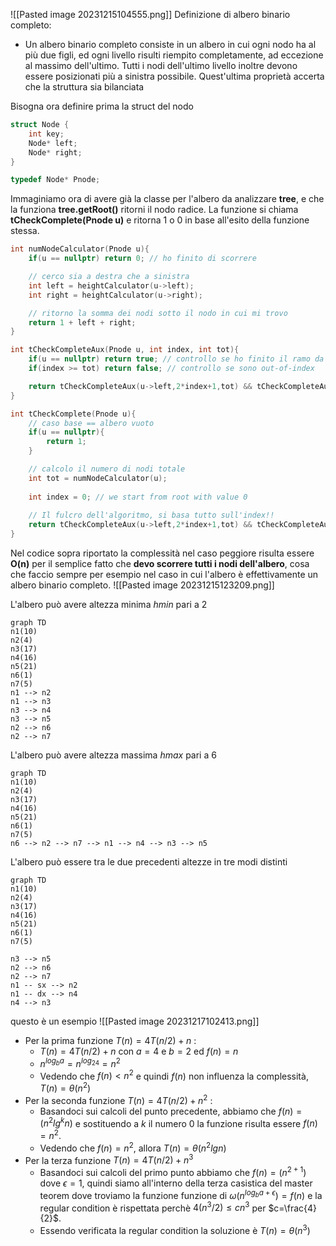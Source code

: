 ![[Pasted image 20231215104555.png]]
Definizione di albero binario completo:
- Un albero binario completo consiste in un albero in cui ogni nodo ha al più due figli, ed ogni livello risulti riempito completamente, ad eccezione al massimo dell'ultimo. Tutti i nodi dell'ultimo livello inoltre devono essere posizionati più a sinistra possibile. Quest'ultima proprietà accerta che la struttura sia bilanciata

Bisogna ora definire prima la struct del nodo 
```cpp
struct Node {
	int key;
	Node* left;
	Node* right;
}

typedef Node* Pnode;
```
Immaginiamo ora di avere già la classe per l'albero da analizzare **tree**, e che la funziona **tree.getRoot()** ritorni il nodo radice. La funzione si chiama **tCheckComplete(Pnode u)** e ritorna 1 o 0 in base all'esito della funzione stessa. 

```cpp
int numNodeCalculator(Pnode u){
	if(u == nullptr) return 0; // ho finito di scorrere

	// cerco sia a destra che a sinistra
	int left = heightCalculator(u->left);
	int right = heightCalculator(u->right);

	// ritorno la somma dei nodi sotto il nodo in cui mi trovo
	return 1 + left + right;
}

int tCheckCompleteAux(Pnode u, int index, int tot){
	if(u == nullptr) return true; // controllo se ho finito il ramo da scorrere
	if(index >= tot) return false; // controllo se sono out-of-index

	return tCheckCompleteAux(u->left,2*index+1,tot) && tCheckCompleteAux(u->right, 2*index+2, tot);
}

int tCheckComplete(Pnode u){
	// caso base == albero vuoto
	if(u == nullptr){
		return 1;
	}

	// calcolo il numero di nodi totale
	int tot = numNodeCalculator(u);
	
	int index = 0; // we start from root with value 0
	
	// Il fulcro dell'algoritmo, si basa tutto sull'index!!
	return tCheckCompleteAux(u->left,2*index+1,tot) && tCheckCompleteAux(u->right, 2*index+2, tot);
}
```
Nel codice sopra riportato la complessità nel caso peggiore risulta essere **O(n)** per il semplice fatto che **devo scorrere tutti i nodi dell'albero**, cosa che faccio sempre per esempio nel caso in cui l'albero è effettivamente un albero binario completo.
![[Pasted image 20231215123209.png]]

L'albero può avere altezza minima *hmin* pari a 2 
```mermaid
graph TD
n1(10)
n2(4)
n3(17)
n4(16)
n5(21)
n6(1)
n7(5)
n1 --> n2
n1 --> n3
n3 --> n4
n3 --> n5
n2 --> n6
n2 --> n7
```
L'albero può avere altezza massima *hmax* pari a 6
```mermaid
graph TD
n1(10)
n2(4)
n3(17)
n4(16)
n5(21)
n6(1)
n7(5)
n6 --> n2 --> n7 --> n1 --> n4 --> n3 --> n5
```

L'albero può essere tra le due precedenti altezze in tre modi distinti

```mermaid
graph TD
n1(10)
n2(4)
n3(17)
n4(16)
n5(21)
n6(1)
n7(5)

n3 --> n5
n2 --> n6
n2 --> n7
n1 -- sx --> n2
n1 -- dx --> n4
n4 --> n3 

```
questo è un esempio
![[Pasted image 20231217102413.png]]
- Per la prima funzione $T(n) = 4T(n/2)+n$ :
	- $T(n) = 4T(n/2)+n$ con $a=4$ e $b=2$ ed $f(n) = n$ 
	- $n^{log_b a}=n^{log_24}=n^2$ 
	- Vedendo che $f(n) < n^2$ e quindi $f(n)$ non influenza la complessità, $T(n) = \theta(n^2)$ 
- Per la seconda funzione $T(n) = 4T(n/2)+n^2$ :
	- Basandoci sui calcoli del punto precedente, abbiamo che $f(n) = (n^2 lg^k n)$ e sostituendo a $k$ il numero $0$ la funzione risulta essere $f(n) = n^2$. 
	- Vedendo che $f(n) = n^2$, allora $T(n) = \theta(n^2lgn)$ 
- Per la terza funzione $T(n) = 4T(n/2)+n^3$
	- Basandoci sui calcoli del primo punto abbiamo che $f(n) = (n^{2+1})$ dove $\epsilon=1$, quindi siamo all'interno della terza casistica del master teorem dove troviamo la funzione funzione di $\omega(n^{log_ba+\epsilon})=f(n)$ e la regular condition è rispettata perchè $4(n^3/2) \leq cn^3$ per $c=\frac{4}{2}$. 
	- Essendo verificata la regular condition la soluzione è $T(n) = \theta(n^3)$ 